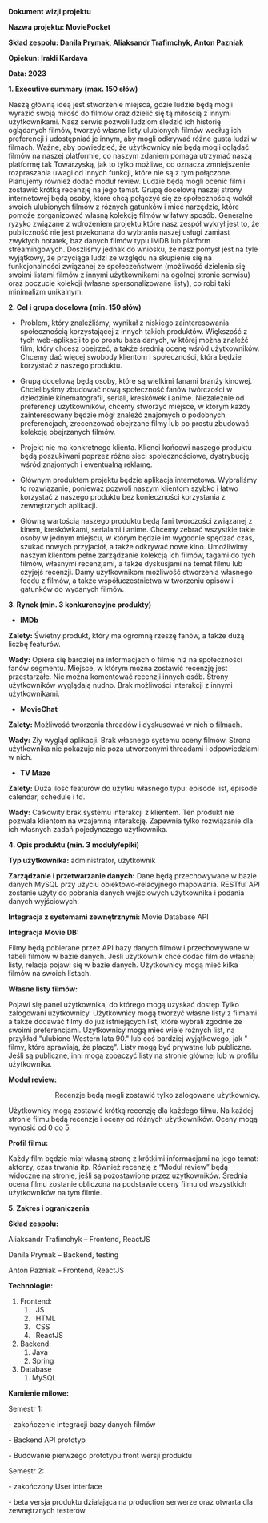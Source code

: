 ﻿**Dokument wizji projektu**

**Nazwa projektu: MoviePocket**

**Skład zespołu: Danila Prymak, Aliaksandr Trafimchyk, Anton Pazniak**

**Opiekun: Irakli Kardava**

**Data: 2023**

**1. Executive summary (max. 150 słów)**

Naszą główną ideą jest stworzenie miejsca, gdzie ludzie będą mogli wyrazić swoją miłość do filmów
oraz dzielić się tą
miłością z innymi użytkownikami. Nasz serwis pozwoli ludziom śledzić ich historię oglądanych filmów,
tworzyć własne
listy ulubionych filmów według ich preferencji i udostępniać je innym, aby mogli odkrywać różne
gusta ludzi w filmach.
Ważne, aby powiedzieć, że użytkownicy nie będą mogli oglądać filmów na naszej platformie, co naszym
zdaniem pomaga
utrzymać naszą platformę tak Towarzyską, jak to tylko możliwe, co oznacza zmniejszenie rozpraszania
uwagi od innych
funkcji, które nie są z tym połączone. Planujemy również dodać moduł review. Ludzie będą mogli
ocenić film i zostawić
krótką recenzję na jego temat. Grupą docelową naszej strony internetowej będą osoby, które chcą
połączyć się ze
społecznością wokół swoich ulubionych filmów z różnych gatunków i mieć narzędzie, które pomoże
zorganizować własną
kolekcję filmów w łatwy sposób. Generalne ryzyko związane z wdrożeniem projektu które nasz zespół
wykrył jest to, że
publiczność nie jest przekonana do wybrania naszej usługi zamiast zwykłych notatek, baz danych
filmów typu IMDB lub
platform streamingowych. Doszliśmy jednak do wniosku, że nasz pomysł jest na tyle wyjątkowy, że
przyciąga ludzi ze
względu na skupienie się na funkcjonalności związanej ze społeczeństwem (możliwość dzielenia się
swoimi listami filmów z
innymi użytkownikami na ogólnej stronie serwisu) oraz poczucie kolekcji (własne spersonalizowane
listy), co robi taki
minimalizm unikalnym.

**2. Cel i grupa docelowa (min. 150 słów)**

- Problem, który znaleźliśmy, wynikał z niskiego zainteresowania społecznością korzystającej z
  innych takich produktów.
  Większość z tych web-aplikacji to po prostu baza danych, w której można znaleźć film, który chcesz
  obejrzeć, a także
  średnią ocenę wśród użytkowników. Chcemy dać więcej swobody klientom i społeczności, która będzie
  korzystać z naszego
  produktu.

- Grupą docelową będą osoby, które są wielkimi fanami branży kinowej. Chcielibyśmy zbudować nową
  społeczność fanów
  twórczości w dziedzinie kinematografii, seriali, kreskówek i anime. Niezależnie od preferencji
  użytkowników, chcemy
  stworzyć miejsce, w którym każdy zainteresowany będzie mógł znaleźć znajomych o podobnych
  preferencjach, zrecenzować
  obejrzane filmy lub po prostu zbudować kolekcję obejrzanych filmów.

- Projekt nie ma konkretnego klienta. Klienci końcowi naszego produktu będą poszukiwani poprzez
  różne sieci
  społecznościowe, dystrybucję wśród znajomych i ewentualną reklamę.

- Głównym produktem projektu będzie aplikacja internetowa. Wybraliśmy to rozwiązanie, ponieważ
  pozwoli naszym klientom
  szybko i łatwo korzystać z naszego produktu bez konieczności korzystania z zewnętrznych aplikacji.

- Główną wartością naszego produktu będą fani twórczości związanej z kinem, kreskówkami, serialami i
  anime. Chcemy
  zebrać wszystkie takie osoby w jednym miejscu, w którym będzie im wygodnie spędzać czas, szukać
  nowych przyjaciół, a
  także odkrywać nowe kino. Umożliwimy naszym klientom pełne zarządzanie kolekcją ich filmów, tagami
  do tych filmów,
  własnymi recenzjami, a także dyskusjami na temat filmu lub czyjejś recenzji. Damy użytkownikom
  możliwość stworzenia
  własnego feedu z filmów, a także współuczestnictwa w tworzeniu opisów i gatunków do wydanych
  filmów.

**3. Rynek (min. 3 konkurencyjne produkty)**

- **IMDb**

**Zalety:** Świetny produkt, który ma ogromną rzeszę fanów, a także dużą liczbę featurów.

**Wady:** Opiera się bardziej na informacjach o filmie niż na społeczności fanów segmentu. Miejsce,
w którym można
zostawić recenzję jest przestarzałe. Nie można komentować recenzji innych osób. Strony użytkowników
wyglądają nudno.
Brak możliwości interakcji z innymi użytkownikami.

- **MovieChat**

**Zalety:** Możliwość tworzenia threadów i dyskusować w nich o filmach.

**Wady:** Zły wygląd aplikacji. Brak własnego systemu oceny filmów. Strona użytkownika nie pokazuje
nic poza utworzonymi
threadami i odpowiedziami w nich.

- **TV Maze**

**Zalety:** Duża ilość featurów do użytku własnego typu: episode list, episode calendar, schedule i
td.

**Wady:** Całkowity brak systemu interakcji z klientem. Ten produkt nie pozwala klientom na wzajemną
interakcję.
Zapewnia tylko rozwiązanie dla ich własnych zadań pojedynczego użytkownika.

**4. Opis produktu (min. 3 moduły/epiki)**

**Typ użytkownika:** administrator, użytkownik

**Zarządzanie i przetwarzanie danych:** Dane będą przechowywane w bazie danych MySQL przy użyciu
obiektowo-relacyjnego
mapowania. RESTful API zostanie użyty do pobrania danych wejściowych użytkownika i podania danych
wyjściowych.

**Integracja z systemami zewnętrznymi:** Movie Database API

**Integracja Movie DB:**

Filmy będą pobierane przez API bazy danych filmów i przechowywane w tabeli filmów w bazie danych.
Jeśli użytkownik chce
dodać film do własnej listy, relacja pojawi się w bazie danych. Użytkownicy mogą mieć kilka filmów
na swoich listach.

**Własne listy filmów:**

Pojawi się panel użytkownika, do którego mogą uzyskać dostęp Tylko zalogowani użytkownicy.
Użytkownicy mogą tworzyć
własne listy z filmami a także dodawać filmy do już istniejących list, które wybrali zgodnie ze
swoimi preferencjami.
Użytkownicy mogą mieć wiele różnych list, na przykład "ulubione Western lata 90." lub coś bardziej
wyjątkowego, jak "
filmy, które sprawiają, że płaczę". Listy mogą być prywatne lub publiczne. Jeśli są publiczne, inni
mogą zobaczyć listy
na stronie głównej lub w profilu użytkownika.

**Moduł review:**

`             `Recenzje będą mogli zostawić tylko zalogowane użytkownicy.

Użytkownicy mogą zostawić krótką recenzję dla każdego filmu. Na każdej stronie filmu będą recenzje i
oceny od różnych
użytkowników. Oceny mogą wynosić od 0 do 5.

**Profil filmu:**

Każdy film będzie miał własną stronę z krótkimi informacjami na jego temat: aktorzy, czas trwania
itp. Również recenzję
z “Moduł review” będą widoczne na stronie, jeśli są pozostawione przez użytkowników. Średnia ocena
filmu zostanie
obliczona na podstawie oceny filmu od wszystkich użytkowników na tym filmie.

**5. Zakres i ograniczenia**

**Skład zespołu:**

Aliaksandr Trafimchyk – Frontend, ReactJS

Danila Prymak – Backend, testing

Anton Pazniak – Frontend, ReactJS

**Technologie:**

1. Frontend:
    1. ` `JS
    1. ` `HTML
    1. ` `CSS
    1. ` `ReactJS
1. Backend:
    1. Java
    1. Spring
1. Database
    1. MySQL

**Kamienie milowe:**

Semestr 1:

\- zakończenie integracji bazy danych filmów

\- Backend API prototyp

\- Budowanie pierwzego prototypu front wersji produktu

Semestr 2:

\- zakończony User interface

\- beta versja produktu działająca na production serwerze oraz otwarta dla zewnętrznych testerów 

